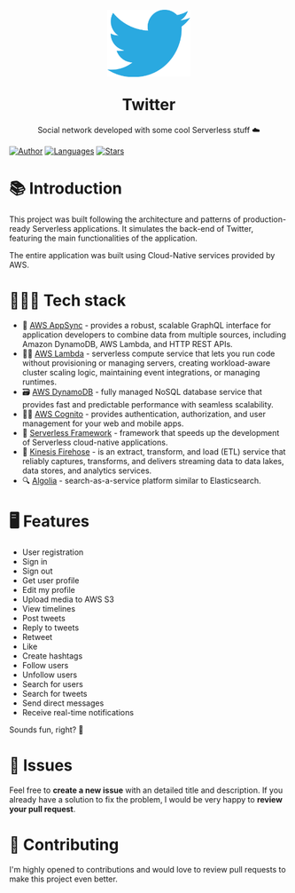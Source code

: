 <p align="center">
   <img alt="Twitter logo" src="./.github/docs/images/logo.png" width="150px" />
</p>


<h1 align="center" style="margin-top:30px">
  Twitter
</h1>

<p align="center">Social network developed with some cool Serverless stuff ☁️</p>

<p align="center" style="margin-top:15px">

  [![Author](https://img.shields.io/badge/author-eduardo3g-1da1f2?style=flat-square)](https://github.com/eduardo3g)
  [![Languages](https://img.shields.io/github/languages/count/eduardo3g/twitter?color=%1da1f2&style=flat-square)](#)
  [![Stars](https://img.shields.io/github/stars/eduardo3g/twitter?color=1da1f2&style=flat-square)](https://github.com/eduardo3g/twitter/stargazers)
</p>

# 📚 Introduction

This project was built following the architecture and patterns of production-ready Serverless applications. It simulates the back-end of Twitter, featuring the main functionalities of the application. <br />

The entire application was built using Cloud-Native services provided by AWS.

# 👨🏽‍🔧 Tech stack

* 🏡 <a href="https://docs.aws.amazon.com/appsync/latest/devguide/what-is-appsync.html">AWS AppSync</a> - provides a robust, scalable GraphQL interface for application developers to combine data from multiple sources, including Amazon DynamoDB, AWS Lambda, and HTTP REST APIs.
* 👷🏻 <a href="https://www.google.com/aclk?sa=L&ai=DChcSEwi65ZOUsO_wAhVBgJEKHUiuDwIYABABGgJjZQ&ae=2&sig=AOD64_1WI4JrkomIsRl4pzEy7HCKyY1qNQ&q=&ved=2ahUKEwjKh4yUsO_wAhWCJ7kGHYXxB8oQqyQoAHoECAEQEQ&adurl=">AWS Lambda</a> - serverless compute service that lets you run code without provisioning or managing servers, creating workload-aware cluster scaling logic, maintaining event integrations, or managing runtimes.
* 🗃️ <a href="https://docs.aws.amazon.com/amazondynamodb/latest/developerguide/Introduction.html">AWS DynamoDB</a> - fully managed NoSQL database service that provides fast and predictable performance with seamless scalability.
* 👮🏻 <a href="https://docs.aws.amazon.com/cognito/latest/developerguide/what-is-amazon-cognito.html">AWS Cognito</a> - provides authentication, authorization, and user management for your web and mobile apps.
* 🍃 <a href="https://www.serverless.com/">Serverless Framework</a> - framework that speeds up the development of Serverless cloud-native applications.
* 🚒 <a href="https://aws.amazon.com/kinesis/data-firehose/">Kinesis Firehose</a> - is an extract, transform, and load (ETL) service that reliably captures, transforms, and delivers streaming data to data lakes, data stores, and analytics services.
* 🔍 <a href="https://www.algolia.com/">Algolia</a> - search-as-a-service platform similar to Elasticsearch.

# 🖥️ Features

* User registration
* Sign in
* Sign out
* Get user profile
* Edit my profile
* Upload media to AWS S3
* View timelines
* Post tweets
* Reply to tweets
* Retweet
* Like
* Create hashtags
* Follow users
* Unfollow users
* Search for users
* Search for tweets
* Send direct messages
* Receive real-time notifications

Sounds fun, right? 🤟

# 🐞 Issues

Feel free to <b>create a new issue</b> with an detailed title and description. If you already have a solution to fix the problem, I would be very happy to <b>review your pull request</b>.

# 🎉 Contributing

I'm highly opened to contributions and would love to review pull requests to make this project even better.
